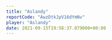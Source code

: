 ```yaml
---
title: "Aslandy"
reportCode: "AwzDtkJpV16dYmNv"
player: "Aslandy"
date: 2021-09-15T19:58:37.879000+00:00
---
```


